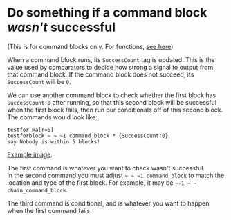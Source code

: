 # Do something if a command block *wasn't* successful

(This is for command blocks only. For functions, [see here](/wiki/questions/functionconditions))

When a command block runs, its `SuccessCount` tag is updated. This is the value used by comparators to decide how strong a signal to output from that command block. If the command block does not succeed, its `SuccessCount` will be `0`.

We can use another command block to check whether the first block has `SuccessCount:0` after running, so that this second block will be successful when the first block fails, then run our conditionals off of this second block. The commands would look like:

    testfor @a[r=5]
    testforblock ~ ~ ~1 command_block * {SuccessCount:0}
    say Nobody is within 5 blocks!

[Example image](http://i.imgur.com/Syq4crm.png).

The first command is whatever you want to check wasn't successful.  
In the second command you must adjust `~ ~ ~1 command_block` to match the location and type of the first block. For example, it may be `~-1 ~ ~ chain_command_block`.  

The third command is conditional, and is whatever you want to happen when the first command fails.